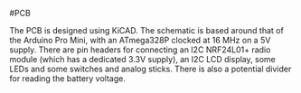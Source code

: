 #PCB

The PCB is designed using KiCAD.  The schematic is based around that of the Arduino Pro Mini, with an ATmega328P clocked at 16 MHz on a 5V supply.  There are pin headers for connecting an I2C NRF24L01+ radio module (which has a dedicated 3.3V supply), an I2C LCD display, some LEDs and some switches and analog sticks.  There is also a potential divider for reading the battery voltage.
